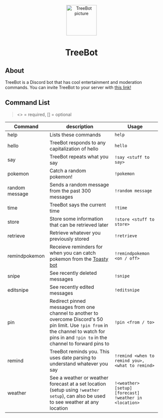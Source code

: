 <center>
<img src="http://clipart-library.com/img1/1269981.png" alt="TreeBot picture" width="100">
<h1>TreeBot</h1>
</center>

## About
TreeBot is a Discord bot that has cool entertainment and moderation commands. You can invite TreeBot to your server with <a href="https://discord.com/api/oauth2/authorize?client_id=962052553221218304&permissions=8&scope=bot" target="_blank">this link!</a>

## Command List
><> = required, [] = optional

|	Command	| description	| Usage
|---------------|--------------------|--------------|
| help | Lists these commands| `help` |
| hello	|	TreeBot responds to any capitalization of hello	|	`hello`	|
| say | TreeBot repeats what you say | `!say <stuff to say>` |
| pokemon | Catch a random pokemon! | `!pokemon` |
| random message | Sends a random message from the past 300 messages | `!random message` |
| time | TreeBot says the current time | `!time` |
| store | Store some information that can be retrieved later | `!store <stuff to store>` |
| retrieve | Retrieve whatever you previously stored | `!retrieve` |
| remindpokemon | Receieve reminders for when you can catch pokemon from the <a href="https://toastybot.com/" target="_blank">Toasty bot</a> | `!remindpokemon <on / off>` |
| snipe | See recently deleted messages | `!snipe` |
| editsnipe | See recently edited messages | `!editsnipe` |
| pin | Redirect pinned messages from one channel to another to overcome Discord's 50 pin limit. Use `!pin from` in the channel to watch for pins in and `!pin to` in the channel to forward pins to| `!pin <from / to>` |
| remind | TreeBot reminds you. This uses date parsing to understand whatever you say | `!remind <when to remind you>, <what to remind>` |
| weather | See a weather or weather forecast at a set location (setup using `!weather setup`), can also be used to see weather at any location | `!<weather> [setup] [forecast]`<br>`!weather in <location> `|
